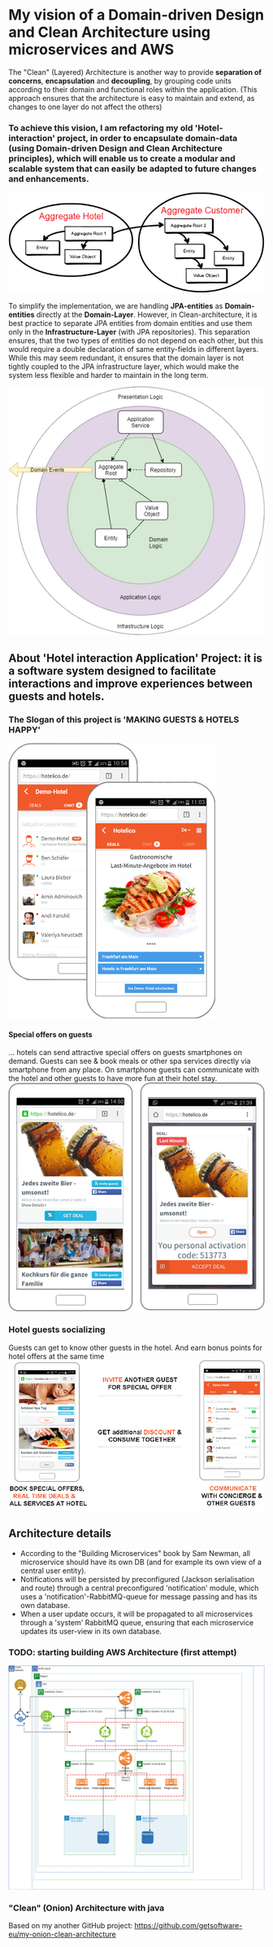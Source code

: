 # My vision of a Domain-driven Design and Clean Architecture using microservices and AWS

The "Clean" (Layered) Architecture is another way to provide <b>separation of concerns</b>, <b>encapsulation</b> and <b>decoupling</b>, by grouping code units according to their domain and functional roles within the application.
(This approach ensures that the architecture is easy to maintain and extend, as changes to one layer do not affect the others)

### To achieve this vision, I am refactoring my old 'Hotel-interaction' project, in order to encapsulate domain-data (using Domain-driven Design and Clean Architecture principles), which will enable us to create a modular and scalable system that can easily be adapted to future changes and enhancements.

![Agregates is only one entry to domain entities](/docs/img/diagramm1.png)

To simplify the implementation, we are handling <b>JPA-entities</b> as <b>Domain-entities</b> directly at the <b>Domain-Layer</b>. However, in Clean-architecture,  it is best practice to separate JPA entities from domain entities  and use them only in the <b>Infrastructure-Layer</b> (with JPA repositories).
This separation ensures, that the two types of entities do not depend on each other, but this would require a double declaration of same entity-fields in different layers. While this may seem redundant, it ensures that the domain layer is not tightly coupled to the JPA infrastructure layer, which would make the system less flexible and harder to maintain in the long term.

![Aggregate root](/docs/img/ddd.webp)

## About 'Hotel interaction Application' Project: it is a software system designed to facilitate interactions and improve experiences between guests and hotels.
### The Slogan of this project is 'MAKING GUESTS & HOTELS HAPPY'

![Application intro](/docs/img/app3.png)


#### Special offers on guests
… hotels can send attractive special offers on guests smartphones on demand. Guests can see & book meals or other spa services directly via smartphone from any place. On smartphone guests can communicate with the hotel and other guests to have more fun at their hotel stay.
![Special offers on guests](/docs/img/appDealAccept.png)

### Hotel guests socializing
Guests can get to know other guests in the hotel. And earn bonus points for hotel offers at the same time
![Special offers on guests](/docs/img/appInfo.jpg)

## Architecture details
- According to the "Building Microservices" book by Sam Newman, all microservice should have its own DB (and for example its own view of a central user entity).
- Notifications will be persisted by preconfigured (Jackson serialisation and route) through a central preconfigured 'notification' module, which uses a 'notification'-RabbitMQ-queue for message passing and has its own database.
- When a user update occurs, it will be propagated to all microservices through a 'system' RabbitMQ queue, ensuring that each microservice updates its user-view in its own database.

### TODO: starting building AWS Architecture (first attempt) 
![AWS](/docs/img/aws.drawio.png)

### "Clean" (Onion) Architecture with java
Based on my another GitHub project:
https://github.com/getsoftware-eu/my-onion-clean-architecture